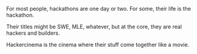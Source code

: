 For most people, hackathons are one day or two. For some, their life is the hackathon.

Their titles might be SWE, MLE, whatever, but at the core, they are real hackers and builders.

Hackercinema is the cinema where their stuff come together like a movie.
